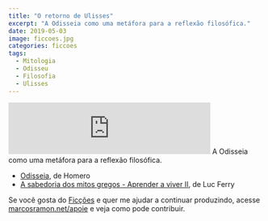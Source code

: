 ```yaml
---
title: "O retorno de Ulisses"
excerpt: "A Odisseia como uma metáfora para a reflexão filosófica."
date: 2019-05-03
image: ficcoes.jpg
categories: ficcoes
tags: 
  - Mitologia
  - Odisseu
  - Filosofia
  - Ulisses
---
```


<iframe src="https://anchor.fm/podcastficcoes/embed/episodes/O-retorno-de-Ulisses-e3u26s" height="102px" width="400px" frameborder="0" scrolling="no"></iframe>
A Odisseia como uma metáfora para a reflexão filosófica.

 - [Odisseia](https://amzn.to/2DY9l6v), de Homero
 - [A sabedoria dos mitos gregos - Aprender a viver II](https://amzn.to/2Y5E1KE), de Luc Ferry

Se você gosta do [Ficções](https://marcosramon.net/ficcoes/) e quer me ajudar a continuar produzindo, acesse [marcosramon.net/apoie](https://marcosramon.net/apoie/) e veja como pode contribuir. 
